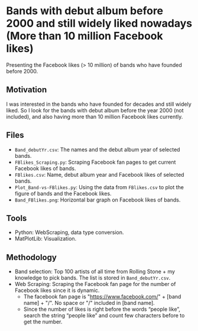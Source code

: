 # Bands with debut album before 2000 and still widely liked nowadays (More than 10 million Facebook likes)

Presenting the Facebook likes (> 10 million) of bands who have founded before 2000.

## Motivation
I was interested in the bands who have founded for decades and still widely liked. So I look for the bands with debut album before the year 2000 (not included), and also having more than 10 million Facebook likes currently. 

## Files
- `Band_debutYr.csv`: The names and the debut album year of selected bands.
- `FBlikes_Scraping.py`: Scraping Facebook fan pages to get current Facebook likes of bands.
- `FBlikes.csv`: Name, debut album year and Facebook likes of selected bands.
- `Plot_Band-vs-FBlikes.py`: Using the data from `FBlikes.csv` to plot the figure of bands and the Facebook likes.
- `Band_FBlikes.png`: Horizontal bar graph on Facebook likes of bands.

## Tools
* Python: WebScraping, data type conversion.
* MatPlotLib: Visualization.

## Methodology
* Band selection: Top 100 artists of all time from Rolling Stone + my knowledge to pick bands. The list is stored in `Band_debutYr.csv`.
* Web Scraping: Scraping the Facebook fan page for the number of Facebook likes since it is dynamic.
  - The facebook fan page is "https://www.facebook.com/" + [band name] + "/". No space or "/" included in [band name].
  - Since the number of likes is right before the words “people like”, search the string “people like” and count few characters before to get the number.
